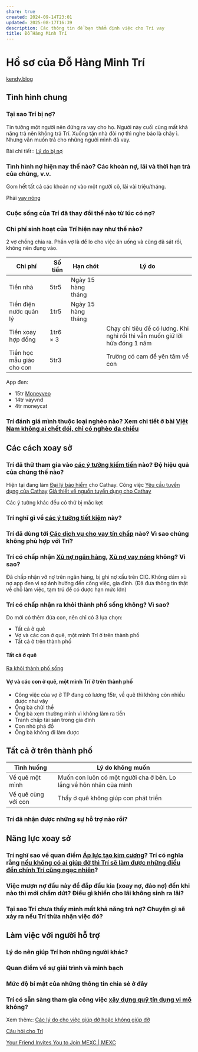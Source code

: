 ```yaml
---
share: true
created: 2024-09-14T23:01
updated: 2025-08-17T16:39
description: Các thông tin để bạn thẩm định việc cho Trí vay
title: Đỗ Hàng Minh Trí
---
```

# Hồ sơ của Đỗ Hàng Minh Trí
[kendy.blog](https://dohangminhtri.com/)

## Tình hình chung
### Tại sao Trí bị nợ? 
Tin tưởng một người nên đứng ra vay cho họ. Người này cuối cùng mất khả năng trả nên không trả Trí. Xuống tận nhà đòi nợ thì nghe bảo là chây ì. Nhưng vẫn muốn trả cho những người mình đã vay.

Bài chi tiết:: [Lý do bị nợ](L%C3%BD%20do%20b%E1%BB%8B%20n%E1%BB%A3.md)
### Tình hình nợ hiện nay thế nào? Các khoản nợ, lãi và thời hạn trả của chúng, v.v.
Gom hết tất cả các khoản nợ vào một người cô, lãi vài triệu/tháng. 

Phải [vay nóng](../../../../%F0%9F%93%9CT%C3%A0i%20nguy%C3%AAn/T%C3%ACnh%20h%C3%ACnh%20%E1%BB%9F%20Vi%E1%BB%87t%20Nam/L%C4%A9nh%20v%E1%BB%B1c%20c%E1%BB%A5%20th%E1%BB%83/T%E1%BB%95%20ch%E1%BB%A9c%20t%C3%ADn%20d%E1%BB%A5ng/T%E1%BB%95%20ch%E1%BB%A9c%20t%C3%ADn%20d%E1%BB%A5ng%20phi%20ng%C3%A2n%20h%C3%A0ng/App%20vay%20n%C3%B3ng/index.md)

### Cuộc sống của Trí đã thay đổi thế nào từ lúc có nợ?
### Chi phí sinh hoạt của Trí hiện nay như thế nào?
2 vợ chồng chia ra. Phần vợ là để lo cho việc ăn uống và cũng đã sát rồi, không nên đụng vào.

| Chi phí                   | Số tiền  | Hạn chót           | Lý do                                                                       |
| ------------------------- | -------- | ------------------ | --------------------------------------------------------------------------- |
| Tiền nhà                  | 5tr5     | Ngày 15 hàng tháng |                                                                             |
| Tiền điện nước quản lý    | 1tr5     | Ngày 15 hàng tháng |                                                                             |
| Tiền xoay hợp đồng        | 1tr6 × 3 |                    | Chạy chỉ tiêu để có lương. Khi nghỉ rồi thì vẫn muốn giữ lời hứa đóng 1 năm |
| Tiền học mẫu giáo cho con | 5tr3     |                    | Trường có cam để yên tâm về con                                             |

App đen:
- 15tr [Moneyveo](../../../../%F0%9F%93%9CT%C3%A0i%20nguy%C3%AAn/Ch%E1%BB%8Dn%20s%E1%BA%A3n%20ph%E1%BA%A9m%20ph%C3%B9%20h%E1%BB%A3p/C%C3%A1c%20d%E1%BB%8Bch%20v%E1%BB%A5%20cho%20vay%20t%C3%ADn%20ch%E1%BA%A5p/T%E1%BB%95%20ch%E1%BB%A9c%20t%C3%ADn%20d%E1%BB%A5ng%20phi%20ng%C3%A2n%20h%C3%A0ng/App%20vay%20n%C3%B3ng/Moneyveo.md)
- 14tr vayvnd
- 4tr moneycat

### Trí đánh giá mình thuộc loại nghèo nào? Xem chi tiết ở bài [Việt Nam không ai chết đói, chỉ có nghèo đa chiều](../../../../%E2%9A%A1Hi%E1%BB%83u%20bi%E1%BA%BFt%20s%C3%A2u/Ph%C3%A1t%20tri%E1%BB%83n%20b%E1%BB%81n%20v%E1%BB%AFng/H%E1%BB%97%20tr%E1%BB%A3%20ng%C6%B0%E1%BB%9Di%20y%E1%BA%BFu%20th%E1%BA%BF/Ng%C6%B0%E1%BB%9Di%20ngh%C3%A8o/Vi%E1%BB%87t%20Nam%20kh%C3%B4ng%20ai%20ch%E1%BA%BFt%20%C4%91%C3%B3i,%20ch%E1%BB%89%20c%C3%B3%20ngh%C3%A8o%20%C4%91a%20chi%E1%BB%81u.md)

## Các cách xoay sở
### Trí đã thử tham gia vào [các ý tưởng kiếm tiền](../../../../%F0%9F%93%9CT%C3%A0i%20nguy%C3%AAn/%C3%9D%20t%C6%B0%E1%BB%9Fng%20ki%E1%BA%BFm%20ti%E1%BB%81n/%C3%9D%20t%C6%B0%E1%BB%9Fng/index.md) nào? Độ hiệu quả của chúng thế nào?
Hiện tại đang làm [Đại lý bảo hiểm](../../../../%F0%9F%93%9CT%C3%A0i%20nguy%C3%AAn/%C3%9D%20t%C6%B0%E1%BB%9Fng%20ki%E1%BA%BFm%20ti%E1%BB%81n/%C3%9D%20t%C6%B0%E1%BB%9Fng/Vi%E1%BB%87c%20ch%C3%ADnh%20th%E1%BB%A9c%20trong%20c%C3%B4ng%20ty/%C4%90%E1%BA%A1i%20l%C3%BD%20b%E1%BA%A3o%20hi%E1%BB%83m.md) cho Cathay. Công việc 
[Yêu cầu tuyển dụng của Cathay](../../../Gi%C3%BAp%20nhau%20ki%E1%BA%BFm%20ti%E1%BB%81n/Ch%E1%BA%A1y%20ch%E1%BB%89%20ti%C3%AAu%20cho%20nh%C3%A2n%20vi%C3%AAn%20c%C3%B4ng%20ty/L%C3%A0m%20th%E1%BA%ADt/B%E1%BA%A3o%20hi%E1%BB%83m/Tuy%E1%BB%83n%20d%E1%BB%A5ng/Y%C3%AAu%20c%E1%BA%A7u%20tuy%E1%BB%83n%20d%E1%BB%A5ng%20c%E1%BB%A7a%20Cathay.md)
[Giả thiết về nguồn tuyển dụng cho Cathay](../../../Gi%C3%BAp%20nhau%20ki%E1%BA%BFm%20ti%E1%BB%81n/Ch%E1%BA%A1y%20ch%E1%BB%89%20ti%C3%AAu%20cho%20nh%C3%A2n%20vi%C3%AAn%20c%C3%B4ng%20ty/L%C3%A0m%20th%E1%BA%ADt/B%E1%BA%A3o%20hi%E1%BB%83m/T%C3%A0i%20li%E1%BB%87u%20kh%C3%A1c/Gi%E1%BA%A3%20thi%E1%BA%BFt/Gi%E1%BA%A3%20thi%E1%BA%BFt%20v%E1%BB%81%20ngu%E1%BB%93n%20tuy%E1%BB%83n%20d%E1%BB%A5ng%20cho%20Cathay.md)

Các ý tưởng khác đều có thứ bị mắc kẹt
### Trí nghĩ gì về [các ý tưởng tiết kiệm](../../../../%F0%9F%93%9CT%C3%A0i%20nguy%C3%AAn/S%E1%BB%91ng%20v%E1%BB%ABa%20%C4%91%E1%BB%A7,%20b%E1%BB%81n%20v%E1%BB%AFng/%C3%9D%20t%C6%B0%E1%BB%9Fng%20ti%E1%BA%BFt%20ki%E1%BB%87m.md) này?
### Trí đã dùng tới [Các dịch vụ cho vay tín chấp](../../../../%F0%9F%93%9CT%C3%A0i%20nguy%C3%AAn/Ch%E1%BB%8Dn%20s%E1%BA%A3n%20ph%E1%BA%A9m%20ph%C3%B9%20h%E1%BB%A3p/C%C3%A1c%20d%E1%BB%8Bch%20v%E1%BB%A5%20cho%20vay%20t%C3%ADn%20ch%E1%BA%A5p/index.md) nào? Vì sao chúng không phù hợp với Trí?
### Trí có chấp nhận [Xù nợ ngân hàng](../../T%C3%A0i%20li%E1%BB%87u/X%C3%B9%20n%E1%BB%A3%20ng%C3%A2n%20h%C3%A0ng.md), [Xù nợ vay nóng](../../T%C3%A0i%20li%E1%BB%87u/X%C3%B9%20n%E1%BB%A3%20vay%20n%C3%B3ng.md) không? Vì sao?
Đã chấp nhận vỡ nợ trên ngân hàng, bị ghi nợ xấu trên CIC. Không dám xù nợ app đen vì sợ ảnh hưởng đến công việc, gia đình. (Đã đưa thông tin thật về chỗ làm việc, tạm trú để có được hạn mức lớn)

### Trí có chấp nhận ra khỏi thành phố sống không? Vì sao?
Do mới có thêm đứa con, nên chỉ có 3 lựa chọn:
- Tất cả ở quê
- Vợ và các con ở quê, một mình Trí ở trên thành phố
- Tất cả ở trên thành phố

#### Tất cả ở quê
[Ra khỏi thành phố sống](../../T%C3%A0i%20li%E1%BB%87u/Ni%E1%BB%81m%20tin/Ra%20kh%E1%BB%8Fi%20th%C3%A0nh%20ph%E1%BB%91%20s%E1%BB%91ng.md)
#### Vợ và các con ở quê, một mình Trí ở trên thành phố
- Công việc của vợ ở TP đang có lương 15tr, về quê thì không còn nhiều được như vậy
- Ông bà chửi thề
- Ông bà xem thường mình vì không làm ra tiền
- Tranh chấp tài sản trong gia đình
- Con nhỏ phá đồ
- Ông bà không đi làm được

## Tất cả ở trên thành phố

| Tình huống          | Lý do không muốn                                                   |
| ------------------- | ------------------------------------------------------------------ |
| Về quê một mình     | Muốn con luôn có một người cha ở bên. Lo lắng về hôn nhân của mình |
| Về quê cùng với con | Thấy ở quê không giúp con phát triển                               |


### Trí đã nhận được những sự hỗ trợ nào rồi?

## Năng lực xoay sở
### Trí nghĩ sao về quan điểm [Áp lực tạo kim cương](../../../../%F0%9F%93%9CT%C3%A0i%20nguy%C3%AAn/Ni%E1%BB%81m%20tin,%20di%E1%BB%85n%20ng%C3%B4n/Th%C3%A1ch%20th%E1%BB%A9c,%20%C4%91am%20m%C3%AA,%20ph%C3%A1t%20tri%E1%BB%83n%20b%E1%BA%A3n%20th%C3%A2n/%C3%81p%20l%E1%BB%B1c%20t%E1%BA%A1o%20kim%20c%C6%B0%C6%A1ng.md)? Trí có nghĩa rằng [nếu không có ai giúp đỡ thì Trí sẽ làm được những điều đến chính Trí cũng ngạc nhiên](../../../../%F0%9F%93%9CT%C3%A0i%20nguy%C3%AAn/Ni%E1%BB%81m%20tin,%20di%E1%BB%85n%20ng%C3%B4n/Th%C3%A1ch%20th%E1%BB%A9c,%20%C4%91am%20m%C3%AA,%20ph%C3%A1t%20tri%E1%BB%83n%20b%E1%BA%A3n%20th%C3%A2n/Con%20ng%C6%B0%E1%BB%9Di%20th%C6%B0%E1%BB%9Dng%20kh%C3%B4ng%20bi%E1%BA%BFt%20%C4%91%C6%B0%E1%BB%A3c%20n%C4%83ng%20l%E1%BB%B1c%20c%E1%BB%A7a%20m%C3%ACnh.%20Khi%20b%E1%BB%8B%20%C3%A9p%20v%C3%A0o%20%C4%91%C6%B0%E1%BB%9Dng%20c%C3%B9ng%20h%E1%BB%8D%20s%E1%BA%BD%20l%C3%A0m%20%C4%91%C6%B0%E1%BB%A3c%20nh%E1%BB%AFng%20%C4%91i%E1%BB%81u%20%C4%91%E1%BA%BFn%20ch%C3%ADnh%20h%E1%BB%8D%20c%C5%A9ng%20ng%E1%BA%A1c%20nhi%C3%AAn.md)?
### Việc mượn nợ đầu này để đắp đầu kia (xoay nợ, đảo nợ) đến khi nào thì mới chấm dứt? Điều gì khiến cho lãi không sinh ra lãi?
### Tại sao Trí chưa thấy mình mất khả năng trả nợ? Chuyện gì sẽ xảy ra nếu Trí thừa nhận việc đó?

## Làm việc với người hỗ trợ
### Lý do nên giúp Trí hơn những người khác?
### Quan điểm về sự giải trình và minh bạch
### Mức độ bí mật của những thông tin chia sẻ ở đây
### Trí có sẵn sàng tham gia công việc [xây dựng quỹ tín dụng vi mô](../../X%C3%A2y%20d%E1%BB%B1ng%20qu%E1%BB%B9%20t%C3%ADn%20d%E1%BB%A5ng%20vi%20m%C3%B4%20v%C3%A0%20m%E1%BA%A1ng%20l%C6%B0%E1%BB%9Bi%20cho%20vay%20ngang%20h%C3%A0ng.md) không?

Xem thêm:: [Các lý do cho việc giúp đỡ hoặc không giúp đỡ](../../T%C3%A0i%20li%E1%BB%87u/Ni%E1%BB%81m%20tin/C%C3%A1c%20l%C3%BD%20do%20cho%20vi%E1%BB%87c%20gi%C3%BAp%20%C4%91%E1%BB%A1%20ho%E1%BA%B7c%20kh%C3%B4ng%20gi%C3%BAp%20%C4%91%E1%BB%A1.md)


[Câu hỏi cho Trí](C%C3%A2u%20h%E1%BB%8Fi%20cho%20Tr%C3%AD.md)

[Your Friend Invites You to Join MEXC \| MEXC](https://www.mexc.com/invite/register?inviteCode=3G1q4&source=invite&utm_source=usershare&utm_medium=usershare&utm_biz=affiliate&utm_campaign=invite)
